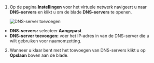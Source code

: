 1. Op de pagina **Instellingen** voor het virtuele netwerk navigeert u naar **DNS-servers** en klikt u om de blade **DNS-servers** te openen.

    ![DNS-server toevoegen](./media/vpn-gateway-add-dns-rm-portal/add_dns_server.png "DNS-server toevoegen")

  - **DNS-servers:** selecteer **Aangepast**.
  - **DNS-server toevoegen:** voer het IP-adres in van de DNS-server die u wilt gebruiken voor naamomzetting.

2. Wanneer u klaar bent met het toevoegen van DNS-servers klikt u op **Opslaan** boven aan de blade.